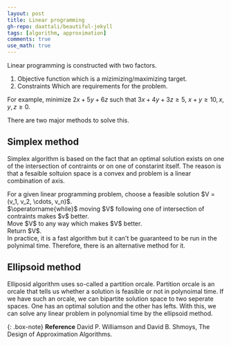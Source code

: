 ```yaml
---
layout: post
title: Linear programming
gh-repo: daattali/beautiful-jekyll
tags: [algorithm, approximation]
comments: true
use_math: true
---
```


Linear programming is constructed with two factors.
1. Objective function which is a mizimizing/maximizing target.
2. Constraints Which are requirements for the problem.

For example, minimize $2x + 5y + 6z$ such that $3x + 4y + 3z \ge 5$, $x + y \ge 10, x,y,z \ge 0$.

There are two major methods to solve this.

## Simplex method
Simplex algorithm is based on the fact that an optimal solution exists on one of the intersection of contraints or on one of constarint itself.
The reason is that a fesaible soltuion space is a convex and problem is a linear combination of axis.
<div class="algorithm">
    For a given linear programming problem, choose a feasible solution $V = (v_1, v_2, \cdots, v_n)$.<br>
    $\operatorname{while}$ moving $V$ following one of intersection of contraints makes $v$ better.
    <div class="algorithm">
        Move $V$ to any way which makes $V$ better. 
    </div>
    Return $V$.
</div>
In practice, it is a fast algorithm but it can't be guaranteed to be run in the polynimal time.
Therefore, there is an alternative method for it.

## Ellipsoid method
Elliposid algorithm uses so-called a partition orcale.
Partition orcale is an orcale that tells us whether a solution is feasible or not in polynoimal time.
If we have such an orcale, we can bipartite solution space to two seperate spaces.
One has an optimal solution and the other has lefts.
With this, we can solve any linear problem in polynomial time by the ellipsoid method.

{: .box-note}
**Reference** David P. Williamson and David B. Shmoys, The Design of Approximation Algorithms.